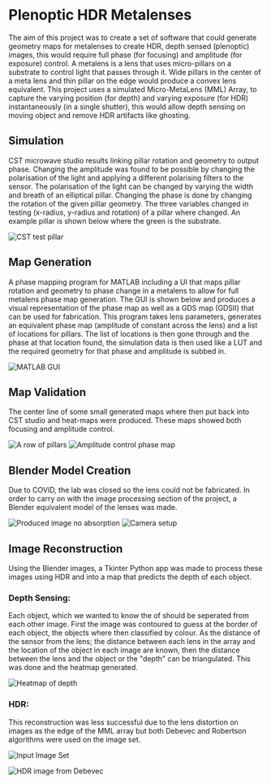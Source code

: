 # Plenoptic HDR Metalenses

The aim of this project was to create a set of software that could generate geometry maps for metalenses to create HDR, depth sensed (plenoptic) images, this would require full phase (for focusing) and amplitude (for exposure) control. A metalens is a lens that uses micro-pillars on a substrate to control light that passes through it. Wide pillars in the center of a meta lens and thin pillar on the edge would produce a convex lens equivalent. This project uses a simulated Micro-MetaLens (MML) Array, to capture the varying position (for depth) and varying exposure (for HDR) instantaneously (in a single shutter), this would allow depth sensing on moving object and remove HDR artifacts like ghosting.

## Simulation
CST microwave studio results linking pillar rotation and geometry to output phase. Changing the amplitude was found to be possible by changing the polarisation of the light and applying a different polarising filters to the sensor. The polarisation of the light can be changed by varying the width and breath of an elliptical pillar. Changing the phase is done by changing the rotation of the given pillar geometry. The three variables changed in testing (x-radius, y-radius and rotation) of a pillar where changed. An example pillar is shown below where the green is the substrate.

![CST test pillar](https://github.com/kitblafar/Meta-Surfaces-Project/blob/main/Figure-%20CST/PolarisedPil.png)

## Map Generation
A phase mapping program for MATLAB including a UI that maps pillar rotation and geometry to phase change in a metalens to allow for full metalens phase map generation. The GUI is shown below and produces a visual representation of the phase map as well as a GDS map (GDSII) that can be used for fabrication. This program takes lens parameters, generates an equivalent phase map (amplitude of constant across the lens) and a list of locations for pillars. The list of locations is then gone through and the phase at that location found, the simulation data is then used like a LUT and the required geometry for that phase and amplitude is subbed in.

![MATLAB GUI](https://github.com/kitblafar/Meta-Surfaces-Project/blob/main/Figures-%20MATLAB/GUI%20Screenshot.PNG)

## Map Validation

The center line of some small generated maps where then put back into CST studio and heat-maps were produced. These maps showed both focusing and amplitude control.

![A row of pillars](https://github.com/kitblafar/Meta-Surfaces-Project/blob/main/Figure-%20CST/Full%20row%20r1%3D190%20r2%3D165%20r3%3D145%20r4%3D115%20r595%20h2%3D3200.png)
![Amplitude control phase map](https://github.com/kitblafar/Meta-Surfaces-Project/blob/main/Figure-%20CST/Single%20Line%20Intesity%20Zmax(1)_new.png)

## Blender Model Creation

Due to COVID, the lab was closed so the lens could not be fabricated. In order to carry on with the image processing section of the project, a Blender equivalent model of the lenses was made.

![Produced image no absorption](https://github.com/kitblafar/Meta-Surfaces-Project/blob/main/Blender/NewCamera/threemonkeys.png)
![Camera setup](https://github.com/kitblafar/Meta-Surfaces-Project/blob/main/Figures-%20Python/AddOn%20Plenoptic%20Setup.PNG)

## Image Reconstruction

Using the Blender images, a Tkinter Python app was made to process these images using HDR and into a map that predicts the depth of each object. 

### Depth Sensing: 
Each object, which we wanted to know the of should be seperated from each other image. First the image was contoured to guess at the border of each object, the objects where then classified by colour. As the distance of the sensor from the lens; the distance between each lens in the array and the location of the object in each image are known, then the distance between the lens and the object or the "depth" can be triangulated. This was done and the heatmap generated.

![Heatmap of depth](https://github.com/kitblafar/Meta-Surfaces-Project/blob/main/Figures-%20Python/Depth/heatmap.png)

### HDR: 
This reconstruction was less successful due to the lens distortion on images as the edge of the MML array but both Debevec and Robertson algorithms were used on the image set.

![Input Image Set](https://github.com/kitblafar/Meta-Surfaces-Project/blob/main/Figures-%20Python/HDR/HDRCollage.png)

![HDR image from Debevec](https://github.com/kitblafar/Meta-Surfaces-Project/blob/main/Figures-%20Python/HDR/Debevec.png)
